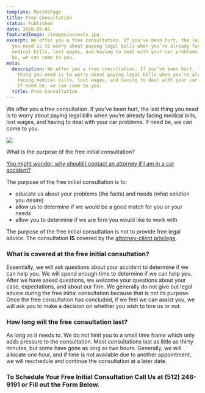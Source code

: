 ```yaml
---
template: MeetUsPage
title: Free Consultation
status: Published
date: 2020-09-06
featuredImage: /images/animals.jpg
excerpt: We offer you a free consultation. If you’ve been hurt, the last thing
  you need is to worry about paying legal bills when you’re already facing
  medical bills, lost wages, and having to deal with your car problems. If need
  be, we can come to you.
meta:
  description: We offer you a free consultation. If you’ve been hurt, the last
    thing you need is to worry about paying legal bills when you’re already
    facing medical bills, lost wages, and having to deal with your car problems.
    If need be, we can come to you.
  title: Free Consultation
---
```

<!--StartFragment-->

We offer you a free consultation. If you’ve been hurt, the last thing you need is to worry about paying legal bills when you’re already facing medical bills, lost wages, and having to deal with your car problems. If need be, we can come to you.

<!--EndFragment-->

![](/images/free-consultation.jpg)

<!--StartFragment-->

What is the purpose of the free initial consultation?

[You might wonder, why should I contact an attorney if I am in a car accident?](/contact-attorney-car-accident/)

The purpose of the free initial consultation is to:

* educate us about your problems (the facts) and needs (what solution you desire)
* allow us to determine if we would be a good match for you or your needs
* allow you to determine if we are firm you would like to work with

The purpose of the free initial consultation is not to provide free legal advice. The consultation **IS** covered by the [attorney-client privilege](http://www.attorney-austin.com/about/attorneyclientprivilege).

### What is covered at the free initial consultation?

Essentially, we will ask questions about your accident to determine if we can help you. We will spend enough time to determine if we can help you. After we have asked questions, we welcome your questions about your case, expectations, and about our firm. We generally do not give out legal advice during the free initial consultation because that is not its purpose. Once the free consultation has concluded, if we feel we can assist you, we will ask you to make a decision on whether you wish to hire us or not.

### How long will the free consultation last?

As long as it needs to. We do not limit you to a small time frame which only adds pressure to the consultation. Most consultations last as little as thirty minutes, but some have gone as long as two hours. Generally, we will allocate one hour, and if time is not available due to another appointment, we will reschedule and continue the consultation at a later date.

### To Schedule Your Free Initial Consultation Call Us at (512) 246-9191 or Fill out the Form Below.

<!--EndFragment-->